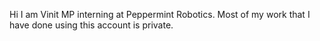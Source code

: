 Hi I am Vinit MP interning at Peppermint Robotics.
Most of my work that I have done using this account is private.


